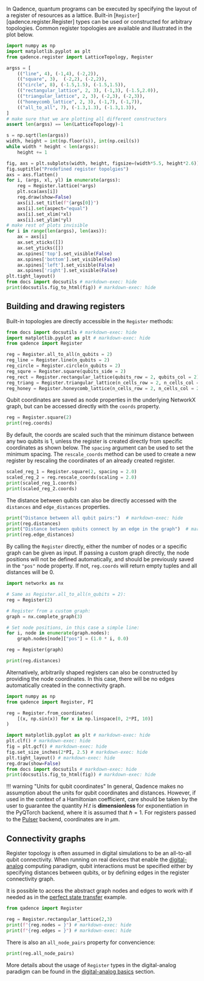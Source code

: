 In Qadence, quantum programs can be executed by specifying the layout of a register of resources as a lattice.
Built-in [`Register`][qadence.register.Register] types can be used or constructed for arbitrary topologies.
Common register topologies are available and illustrated in the plot below.

```python exec="on" html="1"
import numpy as np
import matplotlib.pyplot as plt
from qadence.register import LatticeTopology, Register

argss = [
    (("line", 4), (-1,4), (-2,2)),
    (("square", 3),  (-2,2), (-2,2)),
    (("circle", 8), (-1.5,1.5), (-1.5,1.5)),
    (("rectangular_lattice", 2, 3), (-1,3), (-1.5,2.0)),
    (("triangular_lattice", 2, 3), (-2,3), (-2,3)),
    (("honeycomb_lattice", 2, 3), (-1,7), (-1,7)),
    (("all_to_all", 7), (-1.3,1.3), (-1.3,1.3)),
]
# make sure that we are plotting all different constructors
assert len(argss) == len(LatticeTopology)-1

s = np.sqrt(len(argss))
width, height = int(np.floor(s)), int(np.ceil(s))
while width * height < len(argss):
    height += 1

fig, axs = plt.subplots(width, height, figsize=(width*5.5, height*2.6))
fig.suptitle("Predefined register topolgies")
axs = axs.flatten()
for i, (args, xl, yl) in enumerate(argss):
    reg = Register.lattice(*args)
    plt.sca(axs[i])
    reg.draw(show=False)
    axs[i].set_title(f"{args[0]}")
    axs[i].set(aspect="equal")
    axs[i].set_xlim(*xl)
    axs[i].set_ylim(*yl)
# make rest of plots invisible
for i in range(len(argss), len(axs)):
    ax = axs[i]
    ax.set_xticks([])
    ax.set_yticks([])
    ax.spines['top'].set_visible(False)
    ax.spines['bottom'].set_visible(False)
    ax.spines['left'].set_visible(False)
    ax.spines['right'].set_visible(False)
plt.tight_layout()
from docs import docsutils # markdown-exec: hide
print(docsutils.fig_to_html(fig)) # markdown-exec: hide
```

## Building and drawing registers

Built-in topologies are directly accessible in the `Register` methods:

```python exec="on" source="material-block" html="1" session="register"
from docs import docsutils # markdown-exec: hide
import matplotlib.pyplot as plt # markdown-exec: hide
from qadence import Register

reg = Register.all_to_all(n_qubits = 2)
reg_line = Register.line(n_qubits = 2)
reg_circle = Register.circle(n_qubits = 2)
reg_squre = Register.square(qubits_side = 2)
reg_rect = Register.rectangular_lattice(qubits_row = 2, qubits_col = 2)
reg_triang = Register.triangular_lattice(n_cells_row = 2, n_cells_col = 2)
reg_honey = Register.honeycomb_lattice(n_cells_row = 2, n_cells_col = 2)
```

Qubit coordinates are saved as node properties in the underlying NetworkX graph, but can
be accessed directly with the `coords` property.

```python exec="on" source="material-block" result="json" session="register"
reg = Register.square(2)
print(reg.coords)
```
By default, the coords are scaled such that the minimum distance between any two qubits is 1,
unless the register is created directly from specific coordinates as shown below. The `spacing`
argument can be used to set the minimum spacing. The `rescale_coords` method can be used to create
a new register by rescaling the coordinates of an already created register.

```python exec="on" source="material-block" result="json" session="register"
scaled_reg_1 = Register.square(2, spacing = 2.0)
scaled_reg_2 = reg.rescale_coords(scaling = 2.0)
print(scaled_reg_1.coords)
print(scaled_reg_2.coords)
```

The distance between qubits can also be directly accessed with the `distances` and `edge_distances`
properties.

```python exec="on" source="material-block" result="json" session="register"
print("Distance between all qubit pairs:")  # markdown-exec: hide
print(reg.distances)
print("Distance between qubits connect by an edge in the graph")  # markdown-exec: hide
print(reg.edge_distances)
```

By calling the `Register` directly, either the number of nodes or a specific graph can be given as input.
If passing a custom graph directly, the node positions will not be defined automatically, and should be
previously saved in the `"pos"` node property. If not, `reg.coords` will return empty tuples and all
distances will be 0.

```python exec="on" source="material-block" result="json" session="register"
import networkx as nx

# Same as Register.all_to_all(n_qubits = 2):
reg = Register(2)

# Register from a custom graph:
graph = nx.complete_graph(3)

# Set node positions, in this case a simple line:
for i, node in enumerate(graph.nodes):
    graph.nodes[node]["pos"] = (1.0 * i, 0.0)

reg = Register(graph)

print(reg.distances)
```


Alternatively, arbitrarily shaped registers can also be constructed by providing the node coordinates.
In this case, there will be no edges automatically created in the connectivity graph.

```python exec="on" source="material-block" html="1"
import numpy as np
from qadence import Register, PI

reg = Register.from_coordinates(
    [(x, np.sin(x)) for x in np.linspace(0, 2*PI, 10)]
)

import matplotlib.pyplot as plt # markdown-exec: hide
plt.clf() # markdown-exec: hide
fig = plt.gcf() # markdown-exec: hide
fig.set_size_inches(2*PI, 2.5) # markdown-exec: hide
plt.tight_layout() # markdown-exec: hide
reg.draw(show=False)
from docs import docsutils # markdown-exec: hide
print(docsutils.fig_to_html(fig)) # markdown-exec: hide
```

!!! warning "Units for qubit coordinates"
    In general, Qadence makes no assumption about the units for qubit coordinates and distances.
    However, if used in the context of a Hamiltonian coefficient, care should be taken by the user to guarantee the
    quantity $H.t$ is **dimensionless** for exponentiation in the PyQTorch backend, where it is assumed that $\hbar = 1$.
	For registers passed to the [Pulser](https://github.com/pasqal-io/Pulser) backend, coordinates are in $\mu \textrm{m}$.


## Connectivity graphs

Register topology is often assumed in digital simulations to be an all-to-all qubit connectivity.
When running on real devices that enable the [digital-analog](../tutorials/digital_analog_qc/index.md) computing paradigm,
qubit interactions must be specified either by specifying distances between qubits,
or by defining edges in the register connectivity graph.

It is possible to access the abstract graph nodes and edges to work with if needed as in the [perfect state
transfer](../index.md#analog-emulation-of-a-perfect-state-transfer) example.

```python exec="on" source="material-block" result="json" session="reg-usage"
from qadence import Register

reg = Register.rectangular_lattice(2,3)
print(f"{reg.nodes = }") # markdown-exec: hide
print(f"{reg.edges = }") # markdown-exec: hide
```

There is also an `all_node_pairs` property for convencience:

```python exec="on" source="material-block" result="json" session="reg-usage"
print(reg.all_node_pairs)
```

More details about the usage of `Register` types in the digital-analog paradigm can be found in the [digital-analog basics](../tutorials/digital_analog_qc/analog-basics.md) section.
